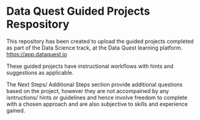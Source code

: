 # Data Quest Guided Projects Respository
This repository has been created to upload the guided projects completed as part of the Data Science track, 
at the Data Quest learning platform. https://app.dataquest.io

These guided projects have instructional workflows with hints and suggestions as applicable. 

The Next Steps/ Additional Steps section provide additional questions based on the project, 
however they are not accompained by any isntructions/ hints or guidelines and hence involve freedom to complete with a chosen approach and
are also subjective to skills and experience gained. 
